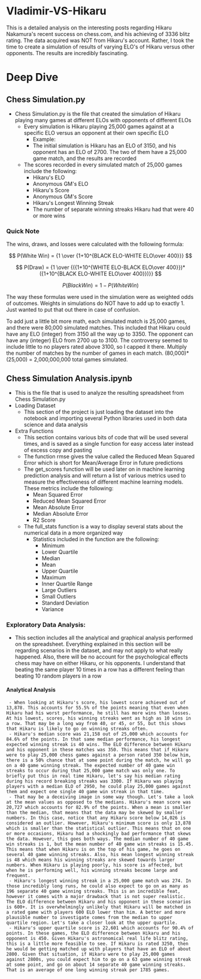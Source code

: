 # Vladimir-VS-Hikaru
This is a detailed analysis on the interesting posts regarding Hikaru Nakamura's recent success on chess.com, and his achieving of 3336 blitz rating. The data acquired was NOT from Hikaru's account. Rather, I took the time to create a simulation of results of varying ELO's of Hikaru versus other opponents. The results are incredibly fascinating.
# Deep Dive 
## Chess Simulation.py
- Chess Simulation.py is the file that created the simulation of Hikaru playing many games at different ELOs with opponents of different ELOs
  - Every simulation is Hikaru playing 25,000 games against at a specific ELO versus an opponent at their own specific ELO
    - Example:
    - The initial simulation is Hikaru has an ELO of 3150, and his opponent has an ELO of 2700. The two of them have a 25,000 game match, and the results are recorded
  - The scores recorded in every simulated match of 25,000 games include the following:
    - Hikaru's ELO
    - Anonymous GM's ELO
    - Hikaru's Score
    - Anonymous GM's Score
    - Hikaru's Longest Winning Streak
    - The number of separate winning streaks Hikaru had that were 40 or more wins
### Quick Note
The wins, draws, and losses were calculated with the following formula:

$$ P(White Win) = {1 \over {1+10^{BLACK ELO-WHITE ELO\over 400}}} $$

$$ P(Draw) = {1 \over {({1+10^{WHITE ELO-BLACK ELO\over 400}})*({1+10^{BLACK ELO-WHITE ELO\over 400}})}} $$

$$ P(Black Win) = 1 - P(White Win) $$

The way these formulas were used in the simulation were as weighted odds of outcomes. Weights in simulations do NOT have to add up to exactly 1. Just wanted to put that out there in case of confusion. 

To add just a little bit more math, each simulated match is 25,000 games, and there were 80,000 simulated matches. This included that Hikaru could have any ELO (integer) from 3150 all the way up to 3350. The opponent can have any (integer) ELO from 2700 up to 3100. The controversy seemed to include little to no players rated above 3100, so I capped it there. Multiply the number of matches by the number of games in each match. (80,000)*(25,000) = 2,000,000,000 total games simulated.

## Chess Simulation Analysis.ipynb
- This is the file that is used to analyze the resulting spreadsheet from Chess Simulation.py
- Loading Dataset
  - This section of the project is just loading the dataset into the notebook and importing several Python libraries used in both data science and data analysis
- Extra Functions
  - This section contains various bits of code that will be used several times, and is saved as a single function for easy access later instead of excess copy and pasting
  - The function rmse gives the value called the Reduced Mean Squared Error which is short for Mean/Average Error in future predictions
  - The get_scores function will be used later on in machine learning prediction analysis and will return a list of various metrics used to measure the effectiveness of different machine learning models. These metrics include the following:
    - Mean Squared Error
    - Reduced Mean Squared Error
    - Mean Absolute Error
    - Median Absolute Error
    - R2 Score
  - The full_stats function is a way to display several stats about the numerical data in a more organized way
    - Statistics included in the function are the following:
      - Minimum
      - Lower Quartile
      - Median
      - Mean
      - Upper Quartile
      - Maximum
      - Inner Quartile Range
      - Large Outliers
      - Small Outliers
      - Standard Deviation
      - Variance
### Exploratory Data Analysis:
   - This section includes all the analytical and graphical analysis performed on the spreadsheet. Everything explained in this section will be regarding scenarios in the dataset, and may not apply to what really happened. Also, there will be no account for the psychological effects chess may have on either Hikaru, or his opponents. I understand that beating the same player 10 times in a row has a different feeling than beating 10 random players in a row
#### Analytical Analysis
     - When looking at Hikaru's score, his lowest score achieved out of 13,878. This accounts for 55.5% of the points meaning that even when Hikaru had his worst performance, he still has more wins than losses. At his lowest, scores, his winning streaks went as high as 10 wins in a row. That may be a long way from 40, or 45, or 55, but this shows that Hikaru is likely to go on winning streaks often.
     - Hikaru's median score was 21,158 out of 25,000 which accounts for 84.6% of the points. In that same median performance, his longest expected winning streak is 40 wins. The ELO difference between Hikaru and his opponent in these matches was 350. This means that if Hikaru were to play 25,000 chess games against a person rated 350 below him, there is a 50% chance that at some point during the match, he will go on a 40 game winning streak. The expected number of 40 game win streaks to occur during that 25,000 game match was only one. To briefly put this in real time Hikaru, let's say his median rating during his record breaking streaks was 3300. If Hikaru was playing players with a median ELO of 2950, he could play 25,000 games against them and expect one single 40 game win streak in that time.
     - That may be a deceiving image in some way though. Let's take a look at the mean values as opposed to the medians. Hikaru's mean score was 20,727 which accounts for 82.9% of the points. When a mean is smaller than the median, that means that the data may be skewed by smaller numbers. In this case, notice that any Hikaru score below 14,026 is considered an outlier. However, Hikaru's minimum score is only 13,878 which is smaller than the statistical outlier. This means that on one or more occasions, Hikaru had a shockingly bad performance that skews the data. However, this goes both ways. The median number of 40 game win streaks is 1, but the mean number of 40 game win streaks is 15.45. This means that when Hikaru is on the top of his game, he goes on several 40 game winning streaks. Also, his mean longest winning streak is 48 which means his winning streaks are skewed towards larger numbers. When Hikaru is playing poorly, his score is affected, but when he is performing well, his winning streaks become large and frequent.
     - Hikaru's longest winning streak in a 25,000 game match was 274. In those incredibly long runs, he could also expect to go on as many as 196 separate 40 game winning streaks. This is an incredible feat, however it comes with a major drawback that is not super realistic. The ELO difference between Hikaru and his opponent in these scenarios is 600+. It is overwhelmingly unlikely that Hikaru will be matched in a rated game with players 600 ELO lower than him. A better and more plausible number to investigate comes from the median to upper quartile region. Let's take a closer look at the upper quartile.
     - Hikaru's upper quartile score is 22,601 which accounts for 90.4% of points. In these games, the ELO difference between Hikaru and his opponent is 450. Given Hikaru's astronomical real life blitz rating, this is a little more feasible to see. If Hikaru is rated 3250, then he would be getting matched up with players that have an ELO of about 2800. Given that situation, if Hikaru were to play 25,000 games against 2800s, you could expect him to go on a 63 game winning streak at some point, and go on about 14 separate 40 game winning streaks. That is an average of one long winning streak per 1785 games.
